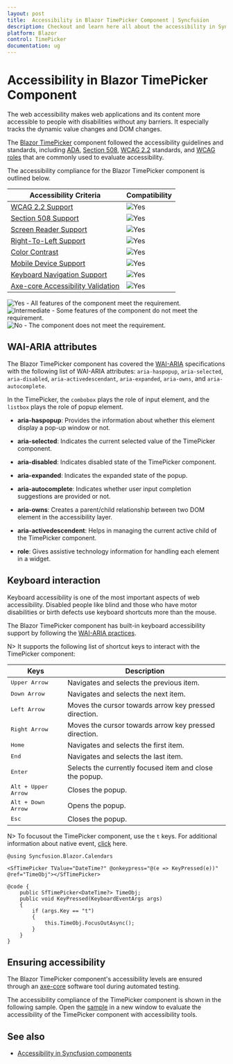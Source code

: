 ```yaml
---
layout: post
title:  Accessibility in Blazor TimePicker Component | Syncfusion
description: Checkout and learn here all about the accessibility in Syncfusion Blazor TimePicker component and much more.
platform: Blazor
control: TimePicker
documentation: ug
---
```


#  Accessibility in Blazor TimePicker Component

The web accessibility makes web applications and its content more accessible to people with disabilities without any barriers. It especially tracks the dynamic value changes and DOM changes.

The [Blazor TimePicker](https://www.syncfusion.com/blazor-components/blazor-timepicker) component followed the accessibility guidelines and standards, including [ADA](https://www.ada.gov/), [Section 508](https://www.section508.gov/), [WCAG 2.2](https://www.w3.org/TR/WCAG22/) standards, and [WCAG roles](https://www.w3.org/TR/wai-aria/#roles) that are commonly used to evaluate accessibility.

The accessibility compliance for the Blazor TimePicker component is outlined below.

| Accessibility Criteria | Compatibility |
| -- | -- |
| [WCAG 2.2 Support](../common/accessibility#accessibility-standards) | <img src="https://cdn.syncfusion.com/content/images/documentation/full.png" alt="Yes"> |
| [Section 508 Support](../common/accessibility#accessibility-standards) | <img src="https://cdn.syncfusion.com/content/images/documentation/full.png" alt="Yes"> |
| [Screen Reader Support](../common/accessibility#screen-reader-support) | <img src="https://cdn.syncfusion.com/content/images/documentation/full.png" alt="Yes"> |
| [Right-To-Left Support](../common/accessibility#right-to-left-support) | <img src="https://cdn.syncfusion.com/content/images/documentation/full.png" alt="Yes"> |
| [Color Contrast](../common/accessibility#color-contrast) | <img src="https://cdn.syncfusion.com/content/images/documentation/full.png" alt="Yes"> |
| [Mobile Device Support](../common/accessibility#mobile-device-support) | <img src="https://cdn.syncfusion.com/content/images/documentation/full.png" alt="Yes"> |
| [Keyboard Navigation Support](../common/accessibility#keyboard-navigation-support) | <img src="https://cdn.syncfusion.com/content/images/documentation/full.png" alt="Yes"> |
| [Axe-core Accessibility Validation](../common/accessibility#ensuring-accessibility) | <img src="https://cdn.syncfusion.com/content/images/documentation/full.png" alt="Yes"> |

<style>
    .post .post-content img {
        display: inline-block;
        margin: 0.5em 0;
    }
</style>
<div><img src="https://cdn.syncfusion.com/content/images/documentation/full.png" alt="Yes"> - All features of the component meet the requirement.</div>

<div><img src="https://cdn.syncfusion.com/content/images/documentation/partial.png" alt="Intermediate"> - Some features of the component do not meet the requirement.</div>

<div><img src="https://cdn.syncfusion.com/content/images/documentation/not-supported.png" alt="No"> - The component does not meet the requirement.</div>

## WAI-ARIA attributes

The Blazor TimePicker component has covered the [WAI-ARIA](https://www.w3.org/TR/wai-aria-practices/) specifications with the following list of WAI-ARIA attributes: `aria-haspopup`, `aria-selected`, `aria-disabled`, `aria-activedescendant`, `aria-expanded`, `aria-owns`, and `aria-autocomplete`.

In the TimePicker, the `combobox` plays the role of input element, and the `listbox` plays the role of popup element.

* **aria-haspopup**: Provides the information about whether this element display a pop-up window or not.

* **aria-selected**: Indicates the current selected value of the TimePicker component.

* **aria-disabled**: Indicates disabled state of the TimePicker component.

* **aria-expanded**: Indicates the expanded state of the popup.

* **aria-autocomplete**: Indicates whether user input completion suggestions are provided or not.

* **aria-owns**: Creates a parent/child relationship between two DOM element in the accessibility layer.

* **aria-activedescendent**: Helps in managing the current active child of the TimePicker component.

* **role**: Gives assistive technology information for handling each element in a widget.

## Keyboard interaction

Keyboard accessibility is one of the most important aspects of web accessibility. Disabled people like blind and those who have motor disabilities or birth defects use keyboard shortcuts more than the mouse.

The Blazor TimePicker component has built-in keyboard accessibility support by following the [WAI-ARIA practices](https://www.w3.org/TR/wai-aria-practices/).

N> It supports the following list of shortcut keys to interact with the TimePicker component:

| **Keys** | **Description** |
| --- | --- |
| <kbd>Upper Arrow</kbd> | Navigates and selects the previous item. |
| <kbd>Down Arrow</kbd> | Navigates and selects the next item. |
| <kbd>Left Arrow</kbd> | Moves the cursor towards arrow key pressed direction. |
| <kbd>Right Arrow</kbd> | Moves the cursor towards arrow key pressed direction. |
| <kbd>Home</kbd> | Navigates and selects the first item. |
| <kbd>End</kbd> | Navigates and selects the last item. |
| <kbd>Enter</kbd> | Selects the currently focused item and close the popup. |
| <kbd>Alt + Upper Arrow</kbd> | Closes the popup. |
| <kbd>Alt + Down Arrow</kbd> | Opens the popup. |
| <kbd>Esc</kbd> | Closes the popup. |

N> To focusout the TimePicker component, use the `t` keys. For additional information about native event, [click](./native-events/) here.

```cshtml
@using Syncfusion.Blazor.Calendars

<SfTimePicker TValue="DateTime?" @onkeypress="@(e => KeyPressed(e))" @ref="TimeObj"></SfTimePicker>

@code {
    public SfTimePicker<DateTime?> TimeObj;
    public void KeyPressed(KeyboardEventArgs args)
    {
        if (args.Key == "t")
        {
            this.TimeObj.FocusOutAsync();
        }
    }
}
```

## Ensuring accessibility

The Blazor TimePicker component's accessibility levels are ensured through an [axe-core](https://www.npmjs.com/package/axe-core) software tool during automated testing.

The accessibility compliance of the TimePicker component is shown in the following sample. Open the [sample](https://blazor.syncfusion.com/accessibility/timepicker) in a new window to evaluate the accessibility of the TimePicker component with accessibility tools.

## See also

* [Accessibility in Syncfusion components](../common/accessibility)